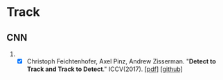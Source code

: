# Track

## CNN

1. - [x] Christoph Feichtenhofer, Axel Pinz, Andrew Zisserman. "**Detect to Track and Track to Detect**." ICCV(2017). [[pdf]](https://arxiv.org/abs/1710.03958) [[github]](https://github.com/feichtenhofer/Detect-Track)
